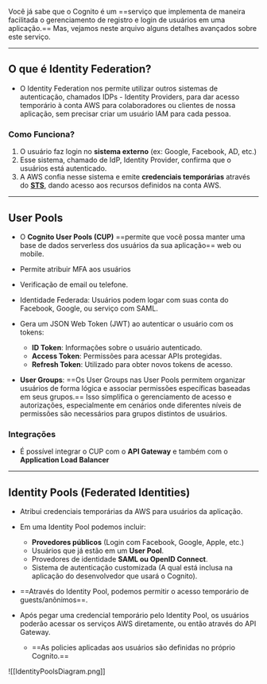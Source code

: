 Você já sabe que o Cognito é um ==serviço que implementa de maneira facilitada o gerenciamento de registro e login de usuários em uma aplicação.== Mas, vejamos neste arquivo alguns detalhes avançados sobre este serviço.
___
## O que é Identity Federation?
- O Identity Federation nos permite utilizar outros sistemas de autenticação, chamados IDPs - Identity Providers, para dar acesso temporário à conta AWS para colaboradores ou clientes de nossa aplicação, sem precisar criar um usuário IAM para cada pessoa.
### Como Funciona?
1. O usuário faz login no **sistema externo** (ex: Google, Facebook, AD, etc.)
2. Esse sistema, chamado de IdP, Identity Provider, confirma que o usuários está autenticado.
3. A AWS confia nesse sistema e emite **credenciais temporárias** através do [**STS**](STS.md), dando acesso aos recursos definidos na conta AWS.

___
## User Pools
- O **Cognito User Pools (CUP)** ==permite que você possa manter uma base de dados serverless dos usuários da sua aplicação== web ou mobile.

- Permite atribuir MFA aos usuários

- Verificação de email ou telefone.

- Identidade Federada: Usuários podem logar com suas conta do Facebook, Google, ou serviço com SAML.

- Gera um JSON Web Token (JWT) ao autenticar o usuário com os tokens:
	- **ID Token**: Informações sobre o usuário autenticado.
	- **Access Token**: Permissões para acessar APIs protegidas.
	- **Refresh Token**: Utilizado para obter novos tokens de acesso.

- **User Groups**: ==Os User Groups nas User Pools permitem organizar usuários de forma lógica e associar permissões específicas baseadas em seus grupos.== Isso simplifica o gerenciamento de acesso e autorizações, especialmente em cenários onde diferentes níveis de permissões são necessários para grupos distintos de usuários.

### Integrações
- É possível integrar o CUP com o **API Gateway** e também com o **Application Load Balancer**

___
## Identity Pools (Federated Identities)
- Atribui credenciais temporárias da AWS para usuários da aplicação.

- Em uma Identity Pool podemos incluir:
	- **Provedores públicos** (Login com Facebook, Google, Apple, etc.)
	- Usuários que já estão em um **User Pool**.
	- Provedores de identidade **SAML ou OpenID Connect**.
	- Sistema de autenticação customizada (A qual está inclusa na aplicação do desenvolvedor que usará o Cognito).

- ==Através do Identity Pool, podemos permitir o acesso temporário de guests/anônimos==.

- Após pegar uma credencial temporário pelo Identity Pool, os usuários poderão acessar os serviços AWS diretamente, ou então através do API Gateway.
	- ==As policies aplicadas aos usuários são definidas no próprio Cognito.==

![[IdentityPoolsDiagram.png]]